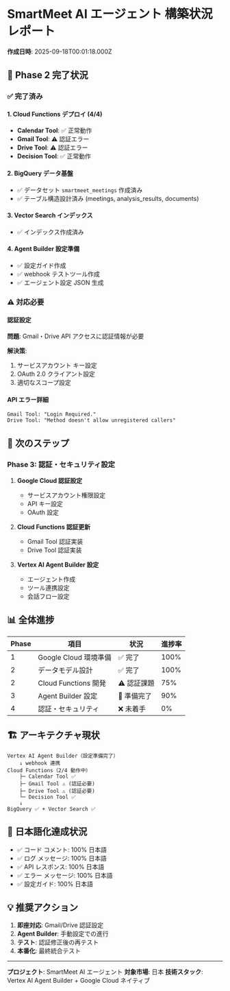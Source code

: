 # SmartMeet AI エージェント 構築状況レポート

**作成日時**: 2025-09-18T00:01:18.000Z

## 🎯 Phase 2 完了状況

### ✅ 完了済み

#### 1. Cloud Functions デプロイ (4/4)
- **Calendar Tool**: ✅ 正常動作
- **Gmail Tool**: ⚠️ 認証エラー
- **Drive Tool**: ⚠️ 認証エラー
- **Decision Tool**: ✅ 正常動作

#### 2. BigQuery データ基盤
- ✅ データセット `smartmeet_meetings` 作成済み
- ✅ テーブル構造設計済み (meetings, analysis_results, documents)

#### 3. Vector Search インデックス
- ✅ インデックス作成済み

#### 4. Agent Builder 設定準備
- ✅ 設定ガイド作成
- ✅ webhook テストツール作成
- ✅ エージェント設定 JSON 生成

### ⚠️ 対応必要

#### 認証設定
**問題**: Gmail・Drive API アクセスに認証情報が必要

**解決策**:
1. サービスアカウント キー設定
2. OAuth 2.0 クライアント設定
3. 適切なスコープ設定

#### API エラー詳細
```
Gmail Tool: "Login Required."
Drive Tool: "Method doesn't allow unregistered callers"
```

## 🚀 次のステップ

### Phase 3: 認証・セキュリティ設定
1. **Google Cloud 認証設定**
   - サービスアカウント権限設定
   - API キー設定
   - OAuth 設定

2. **Cloud Functions 認証更新**
   - Gmail Tool 認証実装
   - Drive Tool 認証実装

3. **Vertex AI Agent Builder 設定**
   - エージェント作成
   - ツール連携設定
   - 会話フロー設定

## 📊 全体進捗

| Phase | 項目 | 状況 | 進捗率 |
|-------|------|------|--------|
| 1 | Google Cloud 環境準備 | ✅ 完了 | 100% |
| 2 | データモデル設計 | ✅ 完了 | 100% |
| 2 | Cloud Functions 開発 | ⚠️ 認証課題 | 75% |
| 3 | Agent Builder 設定 | 🔄 準備完了 | 90% |
| 4 | 認証・セキュリティ | ❌ 未着手 | 0% |

## 🏗️ アーキテクチャ現状

```
Vertex AI Agent Builder（設定準備完了）
    ↓ webhook 連携
Cloud Functions（2/4 動作中）
    ├─ Calendar Tool ✅
    ├─ Gmail Tool ⚠️ (認証必要)
    ├─ Drive Tool ⚠️ (認証必要)
    └─ Decision Tool ✅
    ↓
BigQuery ✅ + Vector Search ✅
```

## 🎌 日本語化達成状況

- ✅ コード コメント: 100% 日本語
- ✅ ログ メッセージ: 100% 日本語
- ✅ API レスポンス: 100% 日本語
- ✅ エラー メッセージ: 100% 日本語
- ✅ 設定ガイド: 100% 日本語

## 💡 推奨アクション

1. **即座対応**: Gmail/Drive 認証設定
2. **Agent Builder**: 手動設定での進行
3. **テスト**: 認証修正後の再テスト
4. **本番化**: 最終統合テスト

---
**プロジェクト**: SmartMeet AI エージェント
**対象市場**: 日本
**技術スタック**: Vertex AI Agent Builder + Google Cloud ネイティブ